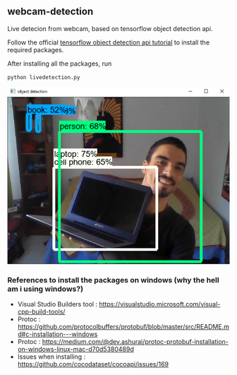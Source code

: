 ## webcam-detection

Live detecion from webcam, based on tensorflow object detection api.

Follow the official [tensorflow object detection api tutorial](https://tensorflow-object-detection-api-tutorial.readthedocs.io/en/latest/install.html) to install the required packages.

After installing all the packages, run

```
python livedetection.py
```


![vamo](detection-test.png)

### References to install the packages on windows (why the hell am i using windows?)

- Visual Studio Builders tool : https://visualstudio.microsoft.com/visual-cpp-build-tools/
- Protoc : https://github.com/protocolbuffers/protobuf/blob/master/src/README.md#c-installation---windows
- Protoc : https://medium.com/@dev.ashurai/protoc-protobuf-installation-on-windows-linux-mac-d70d5380489d
- Issues when installing : https://github.com/cocodataset/cocoapi/issues/169
